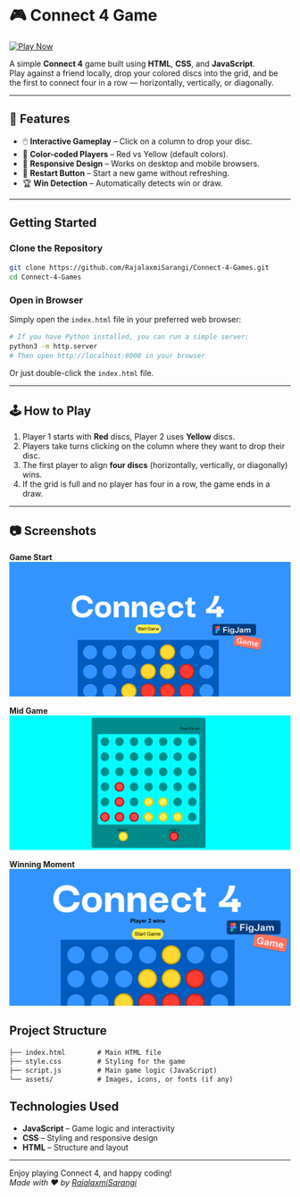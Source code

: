 # 🎮 Connect 4 Game

[![Play Now](https://img.shields.io/badge/Play%20Now-Click%20Here-brightgreen?style=for-the-badge)](https://RajalaxmiSarangi.github.io/Connect-4-Games/)

A simple **Connect 4** game built using **HTML**, **CSS**, and **JavaScript**.  
Play against a friend locally, drop your colored discs into the grid, and be the first to connect four in a row — horizontally, vertically, or diagonally.

---

## 📌 Features
- 🖱️ **Interactive Gameplay** – Click on a column to drop your disc.
- 🎨 **Color-coded Players** – Red vs Yellow (default colors).
- 📱 **Responsive Design** – Works on desktop and mobile browsers.
- 🔄 **Restart Button** – Start a new game without refreshing.
- 🏆 **Win Detection** – Automatically detects win or draw.

---

## Getting Started

### Clone the Repository

```bash
git clone https://github.com/RajalaxmiSarangi/Connect-4-Games.git
cd Connect-4-Games
```

### Open in Browser

Simply open the `index.html` file in your preferred web browser:

```bash
# If you have Python installed, you can run a simple server:
python3 -m http.server
# Then open http://localhost:8000 in your browser
```
Or just double-click the `index.html` file.

---

## 🕹️ How to Play
1. Player 1 starts with **Red** discs, Player 2 uses **Yellow** discs.
2. Players take turns clicking on the column where they want to drop their disc.
3. The first player to align **four discs** (horizontally, vertically, or diagonally) wins.
4. If the grid is full and no player has four in a row, the game ends in a draw.

---

## 📷 Screenshots

**Game Start**
![Start Screen](startgame.png)

**Mid Game**
![Mid Game](midgame.png)

**Winning Moment**
![Winning Moment](endgame.png)

## Project Structure

```
├── index.html        # Main HTML file
├── style.css         # Styling for the game
├── script.js         # Main game logic (JavaScript)
└── assets/           # Images, icons, or fonts (if any)
```

## Technologies Used

- **JavaScript** – Game logic and interactivity
- **CSS** – Styling and responsive design
- **HTML** – Structure and layout

---

Enjoy playing Connect 4, and happy coding!  
*Made with ❤️ by [RajalaxmiSarangi](https://github.com/RajalaxmiSarangi)*
